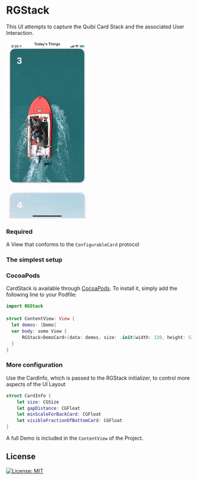 # RGStack 

This UI attempts to capture the Quibi Card Stack and the associated User Interaction. 

![Demo](RGStack.gif)

### Required
A View that conforms to the `ConfigurableCard` protocol

### The simplest setup

### CocoaPods

CardStack is available through [CocoaPods](http://cocoapods.org). To install it, simply add the following line to your Podfile:

```swift 
import RGStack

struct ContentView: View {
  let demos: [Demo]
  var body: some View {
      RGStack<DemoCard>(data: demos, size: .init(width: 320, height: 530))
  }
}
```

### More configuration 

Use the CardInfo, which is passed to the RGStack initializer, to control more aspects of the UI Layout
```swift
struct CardInfo {
    let size: CGSize
    let gapDistance: CGFloat
    let minScaleForBackCard: CGFloat
    let visibleFractionOfBottomCard: CGFloat
}
```

A full Demo is included in the `ContentView` of the Project.

## License
[![License: MIT](https://img.shields.io/badge/License-MIT-yellow.svg)](https://opensource.org/licenses/MIT)

